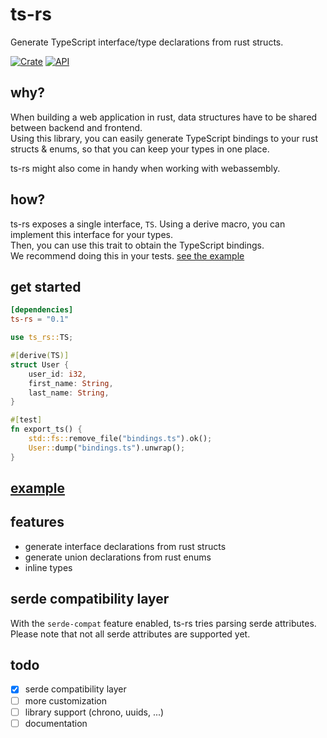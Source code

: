 # ts-rs

Generate TypeScript interface/type declarations from rust structs.  

[![Crate](https://img.shields.io/crates/v/ts-rs.svg)](https://crates.io/crates/ts-rs)
[![API](https://docs.rs/ts-rs/badge.svg)](https://docs.rs/ts-rs)

## why?

When building a web application in rust, data structures have to be shared between backend and frontend.  
Using this library, you can easily generate TypeScript bindings to your rust structs & enums, so that you can keep your
types in one place.

ts-rs might also come in handy when working with webassembly.

## how?

ts-rs exposes a single interface, `TS`. Using a derive macro, you can implement this interface for your types.  
Then, you can use this trait to obtain the TypeScript bindings.  
We recommend doing this in your tests. [see the example](https://github.com/Aleph-Alpha/ts-rs/blob/main/example/src/lib.rs)

## get started
```toml
[dependencies]
ts-rs = "0.1"
```

```rust
use ts_rs::TS;

#[derive(TS)]
struct User {
    user_id: i32,
    first_name: String,
    last_name: String,
}

#[test]
fn export_ts() {
    std::fs::remove_file("bindings.ts").ok();
    User::dump("bindings.ts").unwrap();
}
```

## [example](https://github.com/Aleph-Alpha/ts-rs/blob/main/example/src/lib.rs)

## features

- generate interface declarations from rust structs
- generate union declarations from rust enums
- inline types

## serde compatibility layer
With the `serde-compat` feature enabled, ts-rs tries parsing serde attributes.  
Please note that not all serde attributes are supported yet.

## todo

- [x] serde compatibility layer
- [ ] more customization
- [ ] library support (chrono, uuids, ...)
- [ ] documentation
